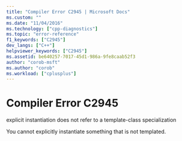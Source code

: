 ```yaml
---
title: "Compiler Error C2945 | Microsoft Docs"
ms.custom: ""
ms.date: "11/04/2016"
ms.technology: ["cpp-diagnostics"]
ms.topic: "error-reference"
f1_keywords: ["C2945"]
dev_langs: ["C++"]
helpviewer_keywords: ["C2945"]
ms.assetid: be640257-7017-45d1-986a-9fe8caab52f3
author: "corob-msft"
ms.author: "corob"
ms.workload: ["cplusplus"]
---
```

# Compiler Error C2945
explicit instantiation does not refer to a template-class specialization  
  
 You cannot explicitly instantiate something that is not templated.